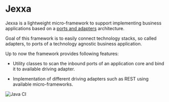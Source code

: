 # Jexxa

Jexxa is a lightweight micro-framework to support implementing business applications based on a [ports and adapters](https://www.thinktocode.com/2018/07/19/ports-and-adapters-architecture/) architecture. 

Goal of this framework is to easily connect technology stacks, so called adapters, to ports of a technology agnostic business application. 

Up to now the framework provides following features:

* Utility classes to scan the inbound ports of an application core and bind it to available driving adapter. 

* Implementation of different driving adapters such as REST using available micro-frameworks. 



![Java CI](https://github.com/repplix/Jexxa/workflows/Java%20CI/badge.svg)

